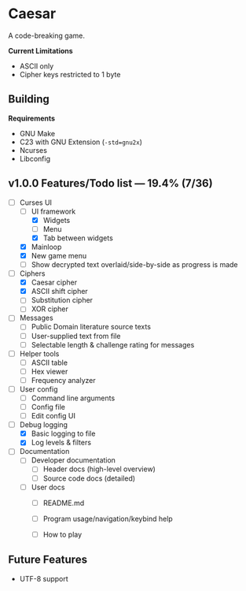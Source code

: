 # Caesar

A code-breaking game.

**Current Limitations**
- ASCII only
- Cipher keys restricted to 1 byte

## Building

**Requirements**
- GNU Make
- C23 with GNU Extension (`-std=gnu2x`)
- Ncurses
- Libconfig

## v1.0.0 Features/Todo list &mdash; 19.4% (7/36)

- [ ] Curses UI
  - [ ] UI framework
    - [x] Widgets
    - [ ] Menu
    - [x] Tab between widgets
  - [x] Mainloop
  - [x] New game menu
  - [ ] Show decrypted text overlaid/side-by-side as progress is made
- [ ] Ciphers
  - [x] Caesar cipher
  - [x] ASCII shift cipher
  - [ ] Substitution cipher
  - [ ] XOR cipher
- [ ] Messages
  - [ ] Public Domain literature source texts
  - [ ] User-supplied text from file
  - [ ] Selectable length & challenge rating for messages
- [ ] Helper tools
  - [ ] ASCII table
  - [ ] Hex viewer
  - [ ] Frequency analyzer
- [ ] User config
  - [ ] Command line arguments
  - [ ] Config file
  - [ ] Edit config UI
- [ ] Debug logging
  - [x] Basic logging to file
  - [x] Log levels & filters
- [ ] Documentation
  - [ ] Developer documentation
    - [ ] Header docs (high-level overview)
    - [ ] Source code docs (detailed)
  - [ ] User docs
    - [ ] README.md
    - [ ] Program usage/navigation/keybind help
    - [ ] How to play


## Future Features

- UTF-8 support

